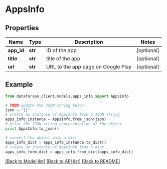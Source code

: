 # AppsInfo


## Properties

Name | Type | Description | Notes
------------ | ------------- | ------------- | -------------
**app_id** | **str** | ID of the app | [optional] 
**title** | **str** | title of the app | [optional] 
**url** | **str** | URL to the app page on Google Play | [optional] 

## Example

```python
from dataforseo_client.models.apps_info import AppsInfo

# TODO update the JSON string below
json = "{}"
# create an instance of AppsInfo from a JSON string
apps_info_instance = AppsInfo.from_json(json)
# print the JSON string representation of the object
print AppsInfo.to_json()

# convert the object into a dict
apps_info_dict = apps_info_instance.to_dict()
# create an instance of AppsInfo from a dict
apps_info_form_dict = apps_info.from_dict(apps_info_dict)
```
[[Back to Model list]](../README.md#documentation-for-models) [[Back to API list]](../README.md#documentation-for-api-endpoints) [[Back to README]](../README.md)


